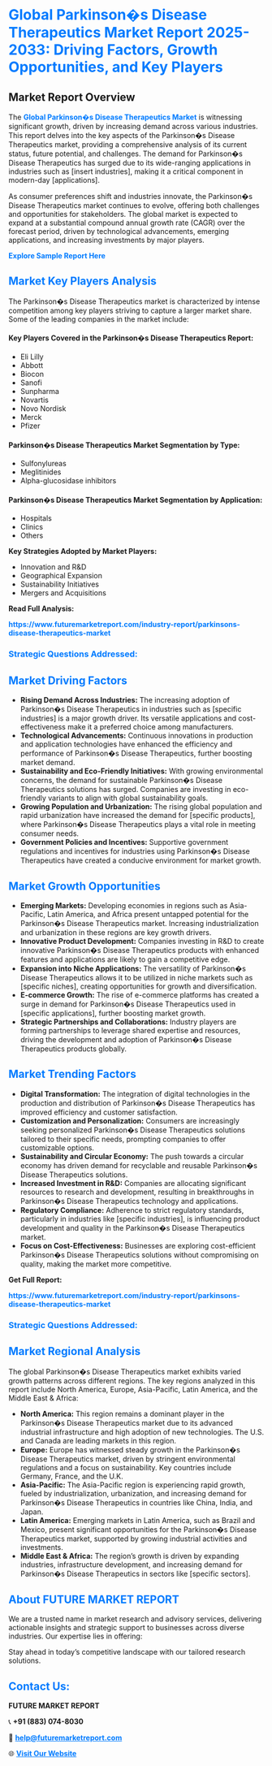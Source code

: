 <h1 style="color: #007BFF;">Global Parkinson�s Disease Therapeutics Market Report 2025-2033: Driving Factors, Growth Opportunities, and Key Players</h1>

<section id="overview">
<h2>Market Report Overview</h2>
<p>The <a href="https://www.futuremarketreport.com/industry-report/parkinsons-disease-therapeutics-market" style="color: #007BFF; text-decoration: none;"><strong>Global Parkinson�s Disease Therapeutics Market</strong></a> is witnessing significant growth, driven by increasing demand across various industries. This report delves into the key aspects of the Parkinson�s Disease Therapeutics market, providing a comprehensive analysis of its current status, future potential, and challenges. The demand for Parkinson�s Disease Therapeutics has surged due to its wide-ranging applications in industries such as [insert industries], making it a critical component in modern-day [applications].</p>
<p>As consumer preferences shift and industries innovate, the Parkinson�s Disease Therapeutics market continues to evolve, offering both challenges and opportunities for stakeholders. The global market is expected to expand at a substantial compound annual growth rate (CAGR) over the forecast period, driven by technological advancements, emerging applications, and increasing investments by major players.</p>
</section>

<section id="overview">
<p><a href="https://www.futuremarketreport.com/request-sample/reportId=36215" style="color: #007BFF; text-decoration: none;"><strong>Explore Sample Report Here</strong></a></p>
</section>

<section id="key-players">
<h2 style="color: #007BFF;">Market Key Players Analysis</h2>
<p>The Parkinson�s Disease Therapeutics market is characterized by intense competition among key players striving to capture a larger market share. Some of the leading companies in the market include:</p>
<h4>Key Players Covered in the Parkinson�s Disease Therapeutics Report:</h4>
<ul><li>Eli Lilly</li><li>Abbott</li><li>Biocon</li><li>Sanofi</li><li>Sunpharma</li><li>Novartis</li><li>Novo Nordisk</li><li>Merck</li><li>Pfizer</li></ul>
<h4>Parkinson�s Disease Therapeutics Market Segmentation by Type:</h4>
<ul><li>Sulfonylureas</li><li>Meglitinides</li><li>Alpha-glucosidase inhibitors</li></ul>

<h4>Parkinson�s Disease Therapeutics Market Segmentation by Application:</h4>
<ul><li>Hospitals</li><li>Clinics</li><li>Others</li></ul>
<p><strong>Key Strategies Adopted by Market Players:</strong></p>
<ul>
<li>Innovation and R&D</li>
<li>Geographical Expansion</li>
<li>Sustainability Initiatives</li>
<li>Mergers and Acquisitions</li>
</ul>
</section>

<section>
<p><strong>Read Full Analysis: </strong></p><a href="https://www.futuremarketreport.com/industry-report/parkinsons-disease-therapeutics-market" style="color: #007BFF; text-decoration: none;"><strong>https://www.futuremarketreport.com/industry-report/parkinsons-disease-therapeutics-market</strong></a>
<h3 style="color: #007BFF;">Strategic Questions Addressed:</h3>
</section>

<section id="driving-factors">
<h2 style="color: #007BFF;">Market Driving Factors</h2>
<ul>
<li><strong>Rising Demand Across Industries:</strong> The increasing adoption of Parkinson�s Disease Therapeutics in industries such as [specific industries] is a major growth driver. Its versatile applications and cost-effectiveness make it a preferred choice among manufacturers.</li>
<li><strong>Technological Advancements:</strong> Continuous innovations in production and application technologies have enhanced the efficiency and performance of Parkinson�s Disease Therapeutics, further boosting market demand.</li>
<li><strong>Sustainability and Eco-Friendly Initiatives:</strong> With growing environmental concerns, the demand for sustainable Parkinson�s Disease Therapeutics solutions has surged. Companies are investing in eco-friendly variants to align with global sustainability goals.</li>
<li><strong>Growing Population and Urbanization:</strong> The rising global population and rapid urbanization have increased the demand for [specific products], where Parkinson�s Disease Therapeutics plays a vital role in meeting consumer needs.</li>
<li><strong>Government Policies and Incentives:</strong> Supportive government regulations and incentives for industries using Parkinson�s Disease Therapeutics have created a conducive environment for market growth.</li>
</ul>
</section>

<section id="growth-opportunities">
<h2 style="color: #007BFF;">Market Growth Opportunities</h2>
<ul>
<li><strong>Emerging Markets:</strong> Developing economies in regions such as Asia-Pacific, Latin America, and Africa present untapped potential for the Parkinson�s Disease Therapeutics market. Increasing industrialization and urbanization in these regions are key growth drivers.</li>
<li><strong>Innovative Product Development:</strong> Companies investing in R&D to create innovative Parkinson�s Disease Therapeutics products with enhanced features and applications are likely to gain a competitive edge.</li>
<li><strong>Expansion into Niche Applications:</strong> The versatility of Parkinson�s Disease Therapeutics allows it to be utilized in niche markets such as [specific niches], creating opportunities for growth and diversification.</li>
<li><strong>E-commerce Growth:</strong> The rise of e-commerce platforms has created a surge in demand for Parkinson�s Disease Therapeutics used in [specific applications], further boosting market growth.</li>
<li><strong>Strategic Partnerships and Collaborations:</strong> Industry players are forming partnerships to leverage shared expertise and resources, driving the development and adoption of Parkinson�s Disease Therapeutics products globally.</li>
</ul>
</section>

<section id="trending-factors">
<h2 style="color: #007BFF;">Market Trending Factors</h2>
<ul>
<li><strong>Digital Transformation:</strong> The integration of digital technologies in the production and distribution of Parkinson�s Disease Therapeutics has improved efficiency and customer satisfaction.</li>
<li><strong>Customization and Personalization:</strong> Consumers are increasingly seeking personalized Parkinson�s Disease Therapeutics solutions tailored to their specific needs, prompting companies to offer customizable options.</li>
<li><strong>Sustainability and Circular Economy:</strong> The push towards a circular economy has driven demand for recyclable and reusable Parkinson�s Disease Therapeutics solutions.</li>
<li><strong>Increased Investment in R&D:</strong> Companies are allocating significant resources to research and development, resulting in breakthroughs in Parkinson�s Disease Therapeutics technology and applications.</li>
<li><strong>Regulatory Compliance:</strong> Adherence to strict regulatory standards, particularly in industries like [specific industries], is influencing product development and quality in the Parkinson�s Disease Therapeutics market.</li>
<li><strong>Focus on Cost-Effectiveness:</strong> Businesses are exploring cost-efficient Parkinson�s Disease Therapeutics solutions without compromising on quality, making the market more competitive.</li>
</ul>
</section>

<section>
<p><strong>Get Full Report: </strong></p><a href="https://www.futuremarketreport.com/industry-report/parkinsons-disease-therapeutics-market" style="color: #007BFF; text-decoration: none;"><strong>https://www.futuremarketreport.com/industry-report/parkinsons-disease-therapeutics-market</strong></a>
<h3 style="color: #007BFF;">Strategic Questions Addressed:</h3>
</section>


<section id="regional-analysis">
<h2 style="color: #007BFF;">Market Regional Analysis</h2>
<p>The global Parkinson�s Disease Therapeutics market exhibits varied growth patterns across different regions. The key regions analyzed in this report include North America, Europe, Asia-Pacific, Latin America, and the Middle East & Africa:</p>
<ul>
<li><strong>North America:</strong> This region remains a dominant player in the Parkinson�s Disease Therapeutics market due to its advanced industrial infrastructure and high adoption of new technologies. The U.S. and Canada are leading markets in this region.</li>
<li><strong>Europe:</strong> Europe has witnessed steady growth in the Parkinson�s Disease Therapeutics market, driven by stringent environmental regulations and a focus on sustainability. Key countries include Germany, France, and the U.K.</li>
<li><strong>Asia-Pacific:</strong> The Asia-Pacific region is experiencing rapid growth, fueled by industrialization, urbanization, and increasing demand for Parkinson�s Disease Therapeutics in countries like China, India, and Japan.</li>
<li><strong>Latin America:</strong> Emerging markets in Latin America, such as Brazil and Mexico, present significant opportunities for the Parkinson�s Disease Therapeutics market, supported by growing industrial activities and investments.</li>
<li><strong>Middle East & Africa:</strong> The region’s growth is driven by expanding industries, infrastructure development, and increasing demand for Parkinson�s Disease Therapeutics in sectors like [specific sectors].</li>
</ul>
</section>

<footer>
<h2 style="color: #007BFF;">About FUTURE MARKET REPORT</h2>
<p>We are a trusted name in market research and advisory services, delivering actionable insights and strategic support to businesses across diverse industries. Our expertise lies in offering:</p>

<p>Stay ahead in today’s competitive landscape with our tailored research solutions.</p>

<h2 style="color: #007BFF;">Contact Us:</h2>
<p><strong>FUTURE MARKET REPORT</strong></p>
<p>📞 <strong>+91 (883) 074-8030</strong></p>
<p>📧 <strong><a href="mailto:help@futuremarketreport.com" style="color: #007BFF;">help@futuremarketreport.com</a></strong></p>
<p>🌐 <strong><a href="https://www.futuremarketreport.com/" style="color: #007BFF;">Visit Our Website</a></strong></p>
</footer>